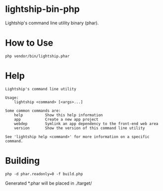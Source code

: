 # lightship-bin-php

Lightship's command line utility binary (phar).


# How to Use

```
php vendor/bin/lightship.phar
```


# Help

```
Lightship's command line utility

Usage:
    lightship <command> [<args>...]

Some common commands are:
    help          Show this help information
    app           Create a new app project
    webdep        Symlink an app dependency to the front-end web area
    version       Show the version of this command line utility

See 'lightship help <command>' for more information on a specific command.
```


# Building

```
php -d phar.readonly=0 -f build.php
```

Generated *.phar will be placed in ./target/




